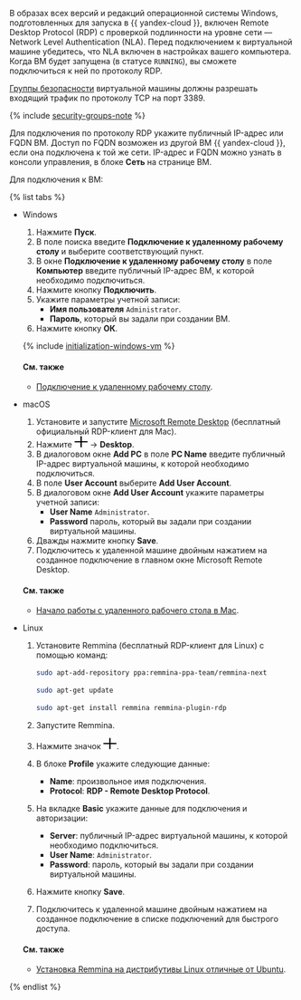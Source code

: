 В образах всех версий и редакций операционной системы Windows, подготовленных для запуска в {{ yandex-cloud }}, включен Remote Desktop Protocol (RDP) с проверкой подлинности на уровне сети — Network Level Authentication (NLA). Перед подключением к виртуальной машине убедитесь, что NLA включен в настройках вашего компьютера. Когда ВМ будет запущена (в статусе `RUNNING`), вы сможете подключиться к ней по протоколу RDP.

[Группы безопасности](../vpc/concepts/security-groups.md) виртуальной машины должны разрешать входящий трафик по протоколу TCP на порт 3389.
  
  {% include [security-groups-note](../compute/_includes_service/security-groups-note.md) %}

Для подключения по протоколу RDP укажите публичный IP-адрес или FQDN ВМ. Доступ по FQDN возможен из другой ВМ {{ yandex-cloud }}, если она подключена к той же сети. IP-адрес и FQDN можно узнать в консоли управления, в блоке **Сеть** на странице ВМ.

Для подключения к ВМ:

{% list tabs %}

- Windows

  1. Нажмите **Пуск**.
  1. В поле поиска введите **Подключение к удаленному рабочему столу** и выберите соответствующий пункт.
  1. В окне **Подключение к удаленному рабочему столу** в поле **Компьютер** введите публичный IP-адрес ВМ, к которой необходимо подключиться.
  1. Нажмите кнопку **Подключить**.
  1. Укажите параметры учетной записи:
     * **Имя пользователя** `Administrator`.
     * **Пароль**, который вы задали при создании ВМ.
  1. Нажмите кнопку **ОК**.

  {% include [initialization-windows-vm](initialization-windows-vm.md) %}

  #### См. также

  * [Подключение к удаленному рабочему столу](https://support.microsoft.com/ru-ru/help/17463/windows-7-connect-to-another-computer-remote-desktop-connection).

- macOS

  1. Установите и запустите [Microsoft Remote Desktop](https://itunes.apple.com/ru/app/microsoft-remote-desktop/id1295203466) (бесплатный официальный RDP-клиент для Mac).
  1. Нажмите ![image](../_assets/plus.svg) → **Desktop**.
  1. В диалоговом окне **Add PC** в поле **PC Name** введите публичный IP-адрес виртуальной машины, к которой необходимо подключиться.
  1. В поле **User Account** выберите **Add User Account**.
  1. В диалоговом окне **Add User Account** укажите параметры учетной записи:
     * **User Name** `Administrator`.
     * **Password** пароль, который вы задали при создании виртуальной машины.
  1. Дважды нажмите кнопку **Save**.
  1. Подключитесь к удаленной машине двойным нажатием на созданное подключение в главном окне Microsoft Remote Desktop.

  #### См. также

  * [Начало работы с удаленного рабочего стола в Mac](https://docs.microsoft.com/ru-ru/windows-server/remote/remote-desktop-services/clients/remote-desktop-mac).

- Linux

  1. Установите Remmina (бесплатный RDP-клиент для Linux) с помощью команд:

     ```bash
     sudo apt-add-repository ppa:remmina-ppa-team/remmina-next
     ```

     ```bash
     sudo apt-get update
     ```

     ```bash
     sudo apt-get install remmina remmina-plugin-rdp
     ```

  1. Запустите Remmina.
  1. Нажмите значок ![image](../_assets/plus.svg).
  1. В блоке **Profile** укажите следующие данные:
     * **Name**: произвольное имя подключения.
     * **Protocol**: **RDP - Remote Desktop Protocol**.
  1. На вкладке **Basic** укажите данные для подключения и авторизации:
     * **Server**: публичный IP-адрес виртуальной машины, к которой необходимо подключиться.
     * **User Name**: `Administrator`.
     * **Password**: пароль, который вы задали при создании виртуальной машины.
  1. Нажмите кнопку **Save**.
  1. Подключитесь к удаленной машине двойным нажатием на созданное подключение в списке подключений для быстрого доступа.

  #### См. также

  * [Установка Remmina на дистрибутивы Linux отличные от Ubuntu](https://remmina.org/how-to-install-remmina/).

{% endlist %}
